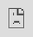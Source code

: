 <iframe src="https://www.loom.com/embed/d56429227314481090acb350d9140ff0?sid=f81633fc-14f4-4cd0-8c24-8a842fbe7b76" frameborder="0" webkitallowfullscreen mozallowfullscreen allowfullscreen style="position: absolute; top: 0; left: 0; width: 100%; height: 100%;">
  
</iframe>
